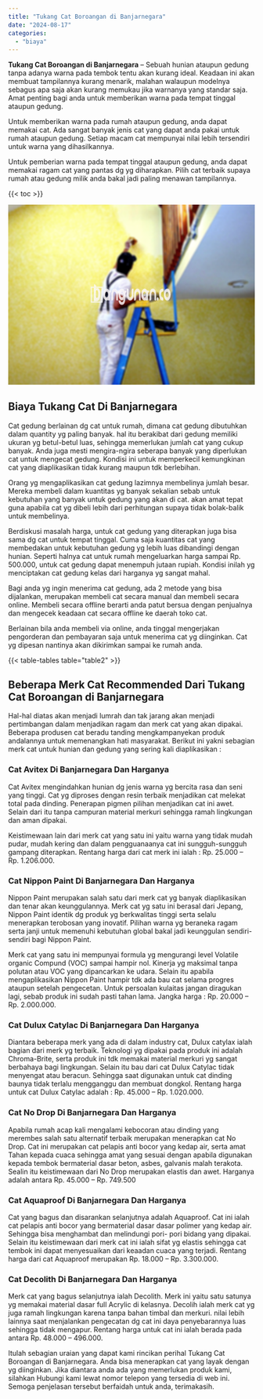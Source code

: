 ```yaml
---
title: "Tukang Cat Boroangan di Banjarnegara"
date: "2024-08-17"
categories: 
  - "biaya"
---
```


**Tukang Cat Boroangan di Banjarnegara** – Sebuah hunian ataupun gedung tanpa adanya warna pada tembok tentu akan kurang ideal. Keadaan ini akan membuat tampilannya kurang menarik, malahan walaupun modelnya sebagus apa saja akan kurang memukau jika warnanya yang standar saja. Amat penting bagi anda untuk memberikan warna pada tempat tinggal ataupun gedung.

Untuk memberikan warna pada rumah ataupun gedung, anda dapat memakai cat. Ada sangat banyak jenis cat yang dapat anda pakai untuk rumah ataupun gedung. Setiap macam cat mempunyai nilai lebih tersendiri untuk warna yang dihasilkannya.

Untuk pemberian warna pada tempat tinggal ataupun gedung, anda dapat memakai ragam cat yang pantas dg yg diharapkan. Pilih cat terbaik supaya rumah atau gedung milik anda bakal jadi paling menawan tampilannya.

{{< toc >}}

![Tukang Cat Boroangan di Banjarnegara](/images/jasa-cat-murah25.png)

## Biaya Tukang Cat Di Banjarnegara

Cat gedung berlainan dg cat untuk rumah, dimana cat gedung dibutuhkan dalam quantity yg paling banyak. hal itu berakibat dari gedung memiliki ukuran yg betul-betul luas, sehingga memerlukan jumlah cat yang cukup banyak. Anda juga mesti mengira-ngira seberapa banyak yang diperlukan cat untuk mengecat gedung. Kondisi ini untuk memperkecil kemungkinan cat yang diaplikasikan tidak kurang maupun tdk berlebihan.

Orang yg mengaplikasikan cat gedung lazimnya membelinya jumlah besar. Mereka membeli dalam kuantitas yg banyak sekalian sebab untuk kebutuhan yang banyak untuk gedung yang akan di cat. akan amat tepat guna apabila cat yg dibeli lebih dari perhitungan supaya tidak bolak-balik untuk membelinya.

Berdiskusi masalah harga, untuk cat gedung yang diterapkan juga bisa sama dg cat untuk tempat tinggal. Cuma saja kuantitas cat yang membedakan untuk kebutuhan gedung yg lebih luas dibandingi dengan hunian. Seperti halnya cat untuk rumah mengeluarkan harga sampai Rp. 500.000, untuk cat gedung dapat menempuh jutaan rupiah. Kondisi inilah yg menciptakan cat gedung kelas dari harganya yg sangat mahal.

Bagi anda yg ingin menerima cat gedung, ada 2 metode yang bisa dijalankan, merupakan membeli cat secara manual dan membeli secara online. Membeli secara offline berarti anda patut bersua dengan penjualnya dan mengecek keadaan cat secara offline ke daerah toko cat.

Berlainan bila anda membeli via online, anda tinggal mengerjakan pengorderan dan pembayaran saja untuk menerima cat yg diinginkan. Cat yg dipesan nantinya akan dikirimkan sampai ke rumah anda.

{{< table-tables table="table2" >}}

## Beberapa Merk Cat Recommended Dari Tukang Cat Boroangan di Banjarnegara

Hal-hal diatas akan menjadi lumrah dan tak jarang akan menjadi pertimbangan dalam menjadikan ragam dan merk cat yang akan dipakai. Beberapa produsen cat beradu tanding mengkampanyekan produk andalannya untuk memenangkan hati masyarakat. Berikut ini yakni sebagian merk cat untuk hunian dan gedung yang sering kali diaplikasikan :

### Cat Avitex Di Banjarnegara Dan Harganya

Cat Avitex mengindahkan hunian dg jenis warna yg bercita rasa dan seni yang tinggi. Cat yg diproses dengan resin terbaik menjadikan cat melekat total pada dinding. Penerapan pigmen pilihan menjadikan cat ini awet. Selain dari itu tanpa campuran material merkuri sehingga ramah lingkungan dan aman dipakai.

Keistimewaan lain dari merk cat yang satu ini yaitu warna yang tidak mudah pudar, mudah kering dan dalam pengguanaanya cat ini sungguh-sungguh gampang diterapkan. Rentang harga dari cat merk ini ialah : Rp. 25.000 – Rp. 1.206.000.

### Cat Nippon Paint Di Banjarnegara Dan Harganya

Nippon Paint merupakan salah satu dari merk cat yg banyak diaplikasikan dan tenar akan keunggulannya. Merk cat yg satu ini berasal dari Jepang, Nippon Paint identik dg produk yg berkwalitas tinggi serta selalu menerapkan terobosan yang inovatif. Pilihan warna yg beraneka ragam serta janji untuk memenuhi kebutuhan global bakal jadi keunggulan sendiri-sendiri bagi Nippon Paint.

Merk cat yang satu ini mempunyai formula yg mengurangi level Volatile organic Compund (VOC) sampai hampir nol. Kinerja yg maksimal tanpa polutan atau VOC yang dipancarkan ke udara. Selain itu apabila mengaplikasikan Nippon Paint hampir tdk ada bau cat selama progres ataupun setelah pengecetan. Untuk persoalan kulaitas jangan diragukan lagi, sebab produk ini sudah pasti tahan lama. Jangka harga : Rp. 20.000 – Rp. 2.000.000.

### Cat Dulux Catylac Di Banjarnegara Dan Harganya

Diantara beberapa merk yang ada di dalam industry cat, Dulux catylax ialah bagian dari merk yg terbaik. Teknologi yg dipakai pada produk ini adalah Chroma-Brite, serta produk ini tdk memakai material merkuri yg sangat berbahaya bagi lingkungan. Selain itu bau dari cat Dulux Catylac tidak menyengat atau beracun. Sehingga saat digunakan untuk cat dinding baunya tidak terlalu mengganggu dan membuat dongkol. Rentang harga untuk cat Dulux Catylac adalah : Rp. 45.000 – Rp. 1.020.000.

### Cat No Drop Di Banjarnegara Dan Harganya

Apabila rumah acap kali mengalami kebocoran atau dinding yang merembes salah satu alternatif terbaik merupakan menerapkan cat No Drop. Cat ini merupakan cat pelapis anti bocor yang kedap air, serta amat Tahan kepada cuaca sehingga amat yang sesuai dengan apabila digunakan kepada tembok bermaterial dasar beton, asbes, galvanis malah terakota. Sealin itu keistimewaan dari No Drop merupakan elastis dan awet. Harganya adalah antara Rp. 45.000 – Rp. 749.500

### Cat Aquaproof Di Banjarnegara Dan Harganya

Cat yang bagus dan disarankan selanjutnya adalah Aquaproof. Cat ini ialah cat pelapis anti bocor yang bermaterial dasar dasar polimer yang kedap air. Sehingga bisa menghambat dan melindungi pori- pori bidang yang dipakai. Selain itu keistimewaan dari merk cat ini ialah sifat yg elastis sehingga cat tembok ini dapat menyesuaikan dari keaadan cuaca yang terjadi. Rentang harga dari cat Aquaproof merupakan Rp. 18.000 – Rp. 3.300.000.

### Cat Decolith Di Banjarnegara Dan Harganya

Merk cat yang bagus selanjutnya ialah Decolith. Merk ini yaitu satu satunya yg memakai material dasar full Acrylic di kelasnya. Decolih ialah merk cat yg juga ramah lingkungan karena tanpa bahan timbal dan merkuri. nilai lebih lainnya saat menjalankan pengecatan dg cat ini daya penyebarannya luas sehingga tidak mengapur. Rentang harga untuk cat ini ialah berada pada antara Rp. 48.000 – 496.000.

Itulah sebagian uraian yang dapat kami rincikan perihal Tukang Cat Boroangan di Banjarnegara. Anda bisa menerapkan cat yang layak dengan yg diinginkan. Jika diantara anda ada yang memerlukan produk kami, silahkan Hubungi kami lewat nomor telepon yang tersedia di web ini. Semoga penjelasan tersebut berfaidah untuk anda, terimakasih.
